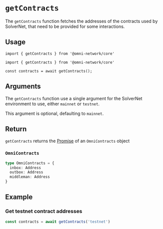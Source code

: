 # `getContracts`

The `getContracts` function fetches the addresses of the contracts used by SolverNet, that need to be provided for some interactions.

## Usage

`import { getContracts } from '@omni-network/core'`

```tsx
import { getContracts } from '@omni-network/core'

const contracts = await getContracts();
```

## Arguments

The `getContracts` function use a single argument for the SolverNet environment to use, either `mainnet` or `testnet`.

This argument is optional, defaulting to `mainnet`.

## Return

`getContracts` returns the [Promise](https://developer.mozilla.org/en-US/docs/Web/JavaScript/Reference/Global_Objects/Promise) of an `OmniContracts` object

### `OmniContracts`

```ts
type OmniContracts = {
  inbox: Address
  outbox: Address
  middleman: Address
}
```

## Example

### Get testnet contract addresses

```ts
const contracts = await getContracts('testnet')
```
